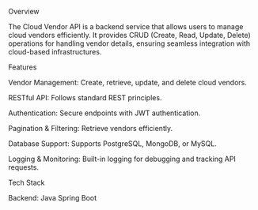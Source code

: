 Overview

The Cloud Vendor API is a backend service that allows users to manage cloud vendors efficiently. It provides CRUD (Create, Read, Update, Delete) operations for handling vendor details, ensuring seamless integration with cloud-based infrastructures.

Features

Vendor Management: Create, retrieve, update, and delete cloud vendors.

RESTful API: Follows standard REST principles.

Authentication: Secure endpoints with JWT authentication.

Pagination & Filtering: Retrieve vendors efficiently.

Database Support: Supports PostgreSQL, MongoDB, or MySQL.

Logging & Monitoring: Built-in logging for debugging and tracking API requests.

Tech Stack

Backend:  Java Spring Boot
